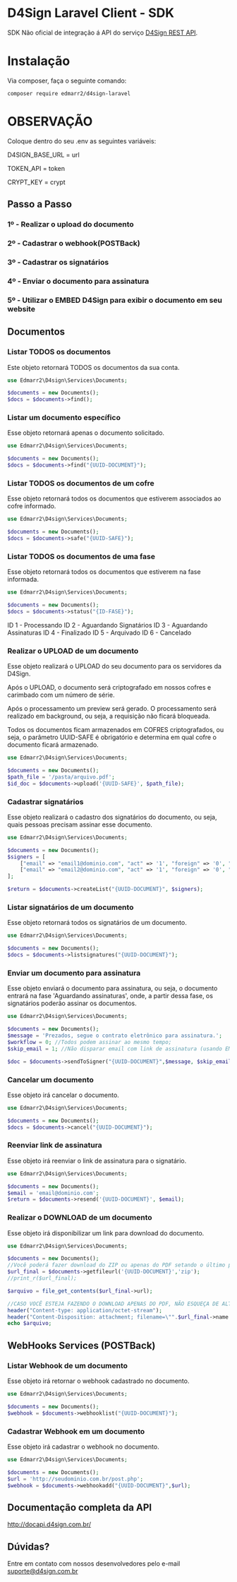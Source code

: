 # D4Sign Laravel Client - SDK

SDK Não oficial de integração á API do serviço [D4Sign REST API](http://docapi.d4sign.com.br/).

# Instalação

Via composer, faça o seguinte comando: 

```shell script
composer require edmarr2/d4sign-laravel
```

# OBSERVAÇÃO
Coloque dentro do seu .env as seguintes variáveis:

D4SIGN_BASE_URL = url


TOKEN_API = token


CRYPT_KEY = crypt

## Passo a Passo

### 1º - Realizar o upload do documento
### 2º - Cadastrar o webhook(POSTBack)
### 3º - Cadastrar os signatários
### 4º - Enviar o documento para assinatura
### 5º - Utilizar o EMBED D4Sign para exibir o documento em seu website

## Documentos

### Listar TODOS os documentos

Este objeto retornará TODOS os documentos da sua conta.

```php
use Edmarr2\D4sign\Services\Documents;

$documents = new Documents();
$docs = $documents->find();
```

### Listar um documento específico

Esse objeto retornará apenas o documento solicitado.

```php
use Edmarr2\D4sign\Services\Documents;

$documents = new Documents();
$docs = $documents->find("{UUID-DOCUMENT}");
```

### Listar TODOS os documentos de um cofre

Esse objeto retornará todos os documentos que estiverem associados ao cofre informado.

```php
use Edmarr2\D4sign\Services\Documents;

$documents = new Documents();
$docs = $documents->safe("{UUID-SAFE}");
```

### Listar TODOS os documentos de uma fase

Esse objeto retornará todos os documentos que estiverem na fase informada.

```php
use Edmarr2\D4sign\Services\Documents;

$documents = new Documents();
$docs = $documents->status("{ID-FASE}");
```

ID 1 - Processando
ID 2 - Aguardando Signatários
ID 3 - Aguardando Assinaturas
ID 4 - Finalizado
ID 5 - Arquivado
ID 6 - Cancelado


### Realizar o UPLOAD de um documento

Esse objeto realizará o UPLOAD do seu documento para os servidores da D4Sign.

Após o UPLOAD, o documento será criptografado em nossos cofres e carimbado com um número de série.

Após o processamento um preview será gerado. O processamento será realizado em background, ou seja, a requisição não ficará bloqueada.

Todos os documentos ficam armazenados em COFRES criptografados, ou seja, o parâmetro UUID-SAFE é obrigatório e determina em qual cofre o documento ficará armazenado.

```php
use Edmarr2\D4sign\Services\Documents;

$documents = new Documents();
$path_file = '/pasta/arquivo.pdf';
$id_doc = $documents->upload('{UUID-SAFE}', $path_file);
```

### Cadastrar signatários

Esse objeto realizará o cadastro dos signatários do documento, ou seja, quais pessoas precisam assinar esse documento.

```php
use Edmarr2\D4sign\Services\Documents;

$documents = new Documents();
$signers = [
    ["email" => "email1@dominio.com", "act" => '1', "foreign" => '0', "certificadoicpbr" => '0', "assinatura_presencial" => '0', "embed_methodauth" => 'email', "embed_smsnumber" => ''],
    ["email" => "email2@dominio.com", "act" => '1', "foreign" => '0', "certificadoicpbr" => '0',"assinatura_presencial" => '0', "embed_methodauth" => 'sms', "embed_smsnumber" => '+5511953020202']
];

$return = $documents->createList("{UUID-DOCUMENT}", $signers);
```

### Listar signatários de um documento

Esse objeto retornará todos os signatários de um documento.

```php
use Edmarr2\D4sign\Services\Documents;

$documents = new Documents();
$docs = $documents->listsignatures("{UUID-DOCUMENT}");
```

### Enviar um documento para assinatura

Esse objeto enviará o documento para assinatura, ou seja, o documento entrará na fase 'Aguardando assinaturas', onde, a partir dessa fase, os signatários poderão assinar os documentos.

```php
use Edmarr2\D4sign\Services\Documents;

$documents = new Documents();
$message = 'Prezados, segue o contrato eletrônico para assinatura.';
$workflow = 0; //Todos podem assinar ao mesmo tempo;
$skip_email = 1; //Não disparar email com link de assinatura (usando EMBED ou Assinatura Presencial);

$doc = $documents->sendToSigner("{UUID-DOCUMENT}",$message, $skip_email, $workflow);
```

### Cancelar um documento

Esse objeto irá cancelar o documento.

```php
use Edmarr2\D4sign\Services\Documents;

$documents = new Documents();
$docs = $documents->cancel("{UUID-DOCUMENT}");
```

### Reenviar link de assinatura

Esse objeto irá reenviar o link de assinatura para o signatário.

```php
use Edmarr2\D4sign\Services\Documents;

$documents = new Documents();
$email = 'email@dominio.com';
$return = $documents->resend('{UUID-DOCUMENT}', $email);
```

### Realizar o DOWNLOAD de um documento

Esse objeto irá disponibilizar um link para download do documento.

```php
use Edmarr2\D4sign\Services\Documents;

$documents = new Documents();
//Você poderá fazer download do ZIP ou apenas do PDF setando o último parametro.
$url_final = $documents->getfileurl('{UUID-DOCUMENT}','zip');
//print_r($url_final);

$arquivo = file_get_contents($url_final->url);

//CASO VOCÊ ESTEJA FAZENDO O DOWNLOAD APENAS DO PDF, NÃO ESQUEÇA DE ALTERAR O CONTENT-TYPE PARA application/pdf E O NOME DO ARQUIVO PARA .PDF
header("Content-type: application/octet-stream");
header("Content-Disposition: attachment; filename=\"".$url_final->name.".zip"."\"");
echo $arquivo;
```

## WebHooks Services (POSTBack)

### Listar Webhook de um documento

Esse objeto irá retornar o webhook cadastrado no documento.

```php
use Edmarr2\D4sign\Services\Documents;

$documents = new Documents();
$webhook = $documents->webhooklist("{UUID-DOCUMENT}");
```

### Cadastrar Webhook em um documento

Esse objeto irá cadastrar o webhook no documento.

```php
use Edmarr2\D4sign\Services\Documents;

$documents = new Documents();
$url = 'http://seudominio.com.br/post.php';
$webhook = $documents->webhookadd("{UUID-DOCUMENT}",$url);
```

## Documentação completa da API

http://docapi.d4sign.com.br/

## Dúvidas?

Entre em contato com nossos desenvolvedores pelo e-mail suporte@d4sign.com.br
